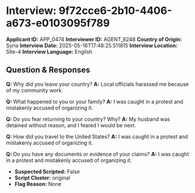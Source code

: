 # Interview: 9f72cce6-2b10-4406-a673-e0103095f789
**Applicant ID:** APP_0474
**Interviewer ID:** AGENT_8248
**Country of Origin:** Syria
**Interview Date:** 2025-05-16T17:48:25.511815
**Interview Location:** Site-4
**Interview Language:** English

## Question & Responses

**Q:** Why did you leave your country?
**A:** Local officials harassed me because of my community work.

**Q:** What happened to you or your family?
**A:** I was caught in a protest and mistakenly accused of organizing it.

**Q:** Do you fear returning to your country? Why?
**A:** My husband was detained without reason, and I feared I would be next.

**Q:** How did you travel to the United States?
**A:** I was caught in a protest and mistakenly accused of organizing it.

**Q:** Do you have any documents or evidence of your claims?
**A:** I was caught in a protest and mistakenly accused of organizing it.

- **Suspected Scripted:** False
- **Script Cluster:** original
- **Flag Reason:** None